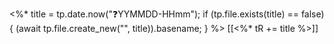 <%* 
  title = tp.date.now("❓YYMMDD-HHmm");
  if (tp.file.exists(title) == false) {
    (await tp.file.create_new("", title)).basename;
  }
%>
[[<%* tR += title %>]]